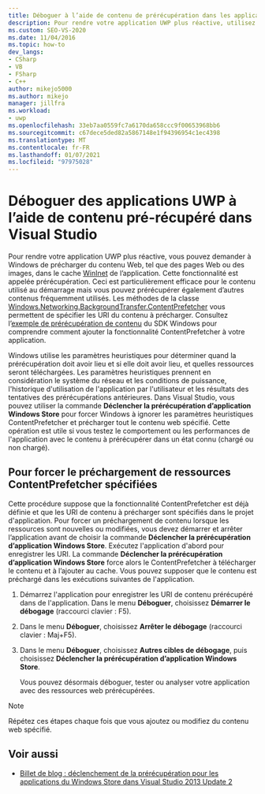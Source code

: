 ```yaml
---
title: Déboguer à l’aide de contenu de prérécupération dans les applications UWP | Microsoft Docs
description: Pour rendre votre application UWP plus réactive, utilisez ContentPrefetcher pour demander à Windows de prérécupérer du contenu Web.
ms.custom: SEO-VS-2020
ms.date: 11/04/2016
ms.topic: how-to
dev_langs:
- CSharp
- VB
- FSharp
- C++
author: mikejo5000
ms.author: mikejo
manager: jillfra
ms.workload:
- uwp
ms.openlocfilehash: 33eb7aa0559fc7a6170da658ccc9f00653968bb6
ms.sourcegitcommit: c67dece5ded82a5867148e1f94396954c1ec4398
ms.translationtype: MT
ms.contentlocale: fr-FR
ms.lasthandoff: 01/07/2021
ms.locfileid: "97975028"
---
```

# <a name="debug-uwp-apps-using-prefetched-content-in-visual-studio"></a>Déboguer des applications UWP à l’aide de contenu pré-récupéré dans Visual Studio

 Pour rendre votre application UWP plus réactive, vous pouvez demander à Windows de précharger du contenu Web, tel que des pages Web ou des images, dans le cache [WinInet](/windows/desktop/WinInet/about-wininet) de l’application. Cette fonctionnalité est appelée prérécupération. Ceci est particulièrement efficace pour le contenu utilisé au démarrage mais vous pouvez prérécupérer également d’autres contenus fréquemment utilisés. Les méthodes de la classe [Windows.Networking.BackgroundTransfer.ContentPrefetcher](/uwp/api/Windows.Networking.BackgroundTransfer.ContentPrefetcher) vous permettent de spécifier les URI du contenu à précharger. Consultez l’[exemple de prérécupération de contenu](https://code.msdn.microsoft.com/windowsapps/ContentPrefetcher-Sample-432c8309) du SDK Windows pour comprendre comment ajouter la fonctionnalité ContentPrefetcher à votre application.

 Windows utilise les paramètres heuristiques pour déterminer quand la prérécupération doit avoir lieu et si elle doit avoir lieu, et quelles ressources seront téléchargées. Les paramètres heuristiques prennent en considération le système du réseau et les conditions de puissance, l'historique d'utilisation de l'application par l'utilisateur et les résultats des tentatives des prérécupérations antérieures. Dans Visual Studio, vous pouvez utiliser la commande **Déclencher la prérécupération d’application Windows Store** pour forcer Windows à ignorer les paramètres heuristiques ContentPrefetcher et précharger tout le contenu web spécifié. Cette opération est utile si vous testez le comportement ou les performances de l'application avec le contenu à prérécupérer dans un état connu (chargé ou non chargé).

## <a name="to-force-preloading-of-contentprefetcher-specified-resources"></a>Pour forcer le préchargement de ressources ContentPrefetcher spécifiées
 Cette procédure suppose que la fonctionnalité ContentPrefetcher est déjà définie et que les URI de contenu à précharger sont spécifiés dans le projet d'application. Pour forcer un préchargement de contenu lorsque les ressources sont nouvelles ou modifiées, vous devez démarrer et arrêter l’application avant de choisir la commande **Déclencher la prérécupération d’application Windows Store**. Exécutez l'application d'abord pour enregistrer les URI. La commande **Déclencher la prérécupération d’application Windows Store** force alors le ContentPrefetcher à télécharger le contenu et à l’ajouter au cache. Vous pouvez supposer que le contenu est préchargé dans les exécutions suivantes de l'application.

1. Démarrez l'application pour enregistrer les URI de contenu prérécupéré dans de l'application. Dans le menu **Déboguer**, choisissez **Démarrer le débogage** (raccourci clavier : F5).

2. Dans le menu **Déboguer**, choisissez **Arrêter le débogage** (raccourci clavier : Maj+F5).

3. Dans le menu **Déboguer**, choisissez **Autres cibles de débogage**, puis choisissez **Déclencher la prérécupération d’application Windows Store**.

   Vous pouvez désormais déboguer, tester ou analyser votre application avec des ressources web prérécupérées.

> [!NOTE]
> Répétez ces étapes chaque fois que vous ajoutez ou modifiez du contenu web spécifié.

## <a name="see-also"></a>Voir aussi
- [Billet de blog : déclenchement de la prérécupération pour les applications du Windows Store dans Visual Studio 2013 Update 2](https://devblogs.microsoft.com/devops/triggering-prefetch-for-windows-store-apps-in-visual-studio-2013-update-2/)